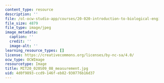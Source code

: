 ```yaml
---
content_type: resource
description: ''
file: /ol-ocw-studio-app/courses/20-020-introduction-to-biological-engineering-design-spring-2009/4d0f9893ccd9146feb82930776b16d37_MIT20_020S09_08_measurement.jpg
file_size: 4879
file_type: image/jpeg
image_metadata:
  caption: ''
  credit: ''
  image-alt: ''
learning_resource_types: []
license: https://creativecommons.org/licenses/by-nc-sa/4.0/
ocw_type: OCWImage
resourcetype: Image
title: MIT20_020S09_08_measurement.jpg
uid: 4d0f9893-ccd9-146f-eb82-930776b16d37
---
```

